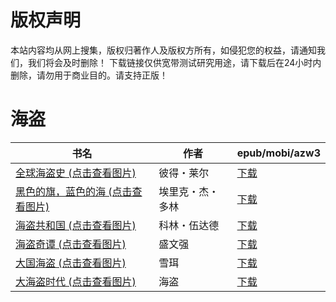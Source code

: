 # 版权声明

本站内容均从网上搜集，版权归著作人及版权方所有，如侵犯您的权益，请通知我们，我们将会及时删除！ 下载链接仅供宽带测试研究用途，请下载后在24小时内删除，请勿用于商业目的。请支持正版！

# 海盗

| 书名 | 作者 | epub/mobi/azw3 |
| --- | --- | --- |
| [全球海盗史 (点击查看图片)](https://www.dushupai.com/attachment/2024/06/12/086d49a247cc5f40.jpg) | 彼得・莱尔 | [下载](https://url89.ctfile.com/f/31084289-1375492117-e4c788?p=8866) |
| [黑色的旗，蓝色的海 (点击查看图片)](https://www.dushupai.com/attachment/2024/06/11/e1164234fee5f096.jpg) | 埃里克・杰・多林 | [下载](https://url89.ctfile.com/f/31084289-1375504423-4afc88?p=8866) |
| [海盗共和国 (点击查看图片)](https://www.dushupai.com/attachment/2024/06/06/fb6f70dd899a22da.jpg) | 科林・伍达德 | [下载](https://url89.ctfile.com/f/31084289-1357032946-dc4fd1?p=8866) |
| [海盗奇谭 (点击查看图片)](https://www.dushupai.com/attachment/2024/06/05/be5b5a5bd39b9132.jpg) | 盛文强 | [下载](https://url89.ctfile.com/f/31084289-1357028122-374cfe?p=8866) |
| [大国海盗 (点击查看图片)](https://www.dushupai.com/attachment/2024/06/01/7e9864ada3b81867.jpg) | 雪珥 | [下载](https://url89.ctfile.com/f/31084289-1357008250-032573?p=8866) |
| [大海盗时代 (点击查看图片)](https://www.dushupai.com/attachment/2024/06/01/b6c42cd9e4057f9c.jpg) | 海盗 | [下载](https://url89.ctfile.com/f/31084289-1357006711-8427bd?p=8866) |
